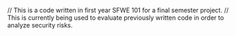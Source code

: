 // This is a code written in first year SFWE 101 for a final semester project.
// This is currently being used to evaluate previously written code in order to analyze security risks.
